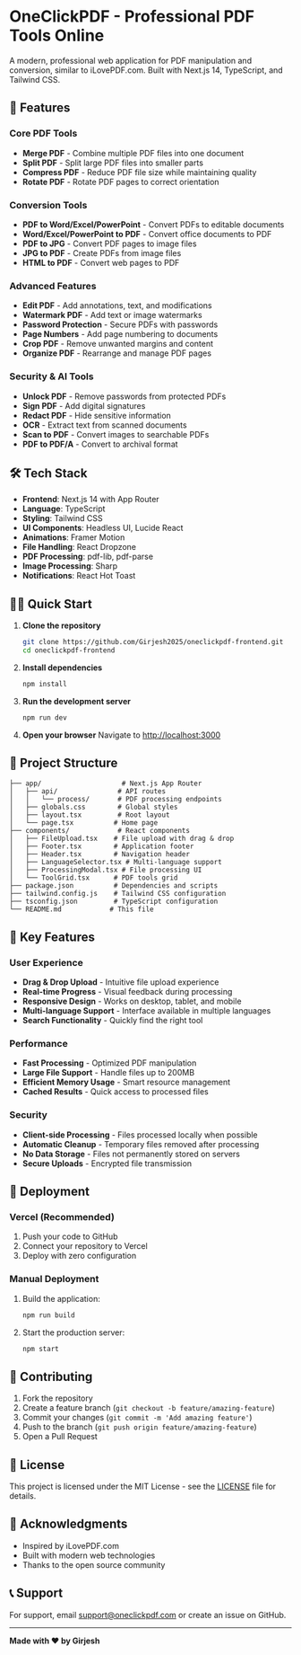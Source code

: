 # OneClickPDF - Professional PDF Tools Online

A modern, professional web application for PDF manipulation and conversion, similar to iLovePDF.com. Built with Next.js 14, TypeScript, and Tailwind CSS.

## 🚀 Features

### Core PDF Tools
- **Merge PDF** - Combine multiple PDF files into one document
- **Split PDF** - Split large PDF files into smaller parts
- **Compress PDF** - Reduce PDF file size while maintaining quality
- **Rotate PDF** - Rotate PDF pages to correct orientation

### Conversion Tools
- **PDF to Word/Excel/PowerPoint** - Convert PDFs to editable documents
- **Word/Excel/PowerPoint to PDF** - Convert office documents to PDF
- **PDF to JPG** - Convert PDF pages to image files
- **JPG to PDF** - Create PDFs from image files
- **HTML to PDF** - Convert web pages to PDF

### Advanced Features
- **Edit PDF** - Add annotations, text, and modifications
- **Watermark PDF** - Add text or image watermarks
- **Password Protection** - Secure PDFs with passwords
- **Page Numbers** - Add page numbering to documents
- **Crop PDF** - Remove unwanted margins and content
- **Organize PDF** - Rearrange and manage PDF pages

### Security & AI Tools
- **Unlock PDF** - Remove passwords from protected PDFs
- **Sign PDF** - Add digital signatures
- **Redact PDF** - Hide sensitive information
- **OCR** - Extract text from scanned documents
- **Scan to PDF** - Convert images to searchable PDFs
- **PDF to PDF/A** - Convert to archival format

## 🛠️ Tech Stack

- **Frontend**: Next.js 14 with App Router
- **Language**: TypeScript
- **Styling**: Tailwind CSS
- **UI Components**: Headless UI, Lucide React
- **Animations**: Framer Motion
- **File Handling**: React Dropzone
- **PDF Processing**: pdf-lib, pdf-parse
- **Image Processing**: Sharp
- **Notifications**: React Hot Toast

## 🏃‍♂️ Quick Start

1. **Clone the repository**
   ```bash
   git clone https://github.com/Girjesh2025/oneclickpdf-frontend.git
   cd oneclickpdf-frontend
   ```

2. **Install dependencies**
   ```bash
   npm install
   ```

3. **Run the development server**
   ```bash
   npm run dev
   ```

4. **Open your browser**
   Navigate to [http://localhost:3000](http://localhost:3000)

## 📁 Project Structure

```
├── app/                    # Next.js App Router
│   ├── api/               # API routes
│   │   └── process/       # PDF processing endpoints
│   ├── globals.css        # Global styles
│   ├── layout.tsx         # Root layout
│   └── page.tsx          # Home page
├── components/            # React components
│   ├── FileUpload.tsx    # File upload with drag & drop
│   ├── Footer.tsx        # Application footer
│   ├── Header.tsx        # Navigation header
│   ├── LanguageSelector.tsx # Multi-language support
│   ├── ProcessingModal.tsx # File processing UI
│   └── ToolGrid.tsx      # PDF tools grid
├── package.json          # Dependencies and scripts
├── tailwind.config.js    # Tailwind CSS configuration
├── tsconfig.json         # TypeScript configuration
└── README.md            # This file
```

## 🌟 Key Features

### User Experience
- **Drag & Drop Upload** - Intuitive file upload experience
- **Real-time Progress** - Visual feedback during processing
- **Responsive Design** - Works on desktop, tablet, and mobile
- **Multi-language Support** - Interface available in multiple languages
- **Search Functionality** - Quickly find the right tool

### Performance
- **Fast Processing** - Optimized PDF manipulation
- **Large File Support** - Handle files up to 200MB
- **Efficient Memory Usage** - Smart resource management
- **Cached Results** - Quick access to processed files

### Security
- **Client-side Processing** - Files processed locally when possible
- **Automatic Cleanup** - Temporary files removed after processing
- **No Data Storage** - Files not permanently stored on servers
- **Secure Uploads** - Encrypted file transmission

## 🚀 Deployment

### Vercel (Recommended)
1. Push your code to GitHub
2. Connect your repository to Vercel
3. Deploy with zero configuration

### Manual Deployment
1. Build the application:
   ```bash
   npm run build
   ```
2. Start the production server:
   ```bash
   npm start
   ```

## 🤝 Contributing

1. Fork the repository
2. Create a feature branch (`git checkout -b feature/amazing-feature`)
3. Commit your changes (`git commit -m 'Add amazing feature'`)
4. Push to the branch (`git push origin feature/amazing-feature`)
5. Open a Pull Request

## 📄 License

This project is licensed under the MIT License - see the [LICENSE](LICENSE) file for details.

## 🙏 Acknowledgments

- Inspired by iLovePDF.com
- Built with modern web technologies
- Thanks to the open source community

## 📞 Support

For support, email support@oneclickpdf.com or create an issue on GitHub.

---

**Made with ❤️ by Girjesh** 